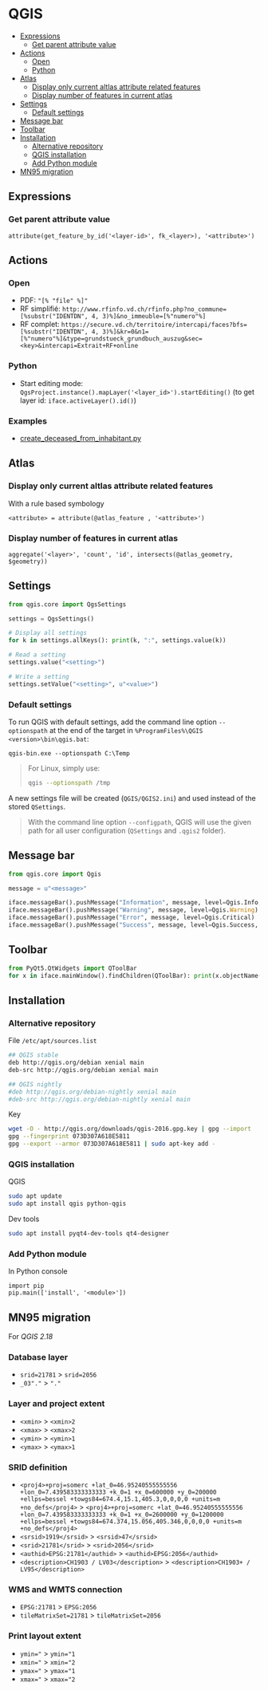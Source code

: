 # QGIS

* [Expressions](#expressions)
  * [Get parent attribute value](#get-parent-attribute-value)
* [Actions](#actions)
  * [Open](#open)
  * [Python](#python)
* [Atlas](#atlas)
  * [Display only current altlas attribute related features](#display-only-current-altlas-attribute-related-features)
  * [Display number of features in current atlas](#display-number-of-features-in-current-atlas)
* [Settings](#settings)
  * [Default settings](#default-settings)
* [Message bar](#message-bar)
* [Toolbar](#toolbar)
* [Installation](#installation)
  * [Alternative repository](#alternative-repository)
  * [QGIS installation](#qgis-installation)
  * [Add Python module](#add-python-module)
* [MN95 migration](#mn95-migration)

## Expressions

### Get parent attribute value

```
attribute(get_feature_by_id('<layer-id>', fk_<layer>), '<attribute>')
```

## Actions

### Open

* PDF: `"[% "file" %]"`
* RF simplifié: `http://www.rfinfo.vd.ch/rfinfo.php?no_commune=[%substr("IDENTDN", 4, 3)%]&no_immeuble=[%"numero"%]`
* RF complet: `https://secure.vd.ch/territoire/intercapi/faces?bfs=[%substr("IDENTDN", 4, 3)%]&kr=0&n1=[%"numero"%]&type=grundstueck_grundbuch_auszug&sec=<key>&intercapi=Extrait+RF+online`

### Python

* Start editing mode: `QgsProject.instance().mapLayer('<layer_id>').startEditing()` (to get layer id: `iface.activeLayer().id()`)

### Examples

* [create_deceased_from_inhabitant.py](../code/python/create_deceased_from_inhabitant.py)

## Atlas

### Display only current altlas attribute related features

With a rule based symbology

```
<attribute> = attribute(@atlas_feature , '<attribute>')
```

### Display number of features in current atlas

```
aggregate('<layer>', 'count', 'id', intersects(@atlas_geometry, $geometry))
```

## Settings

```python
from qgis.core import QgsSettings

settings = QgsSettings()

# Display all settings
for k in settings.allKeys(): print(k, ":", settings.value(k))

# Read a setting
settings.value("<setting>")

# Write a setting
settings.setValue("<setting>", u"<value>")
```

### Default settings

To run QGIS with default settings, add the command line option `--optionspath` at the end of the target in `%ProgramFiles%\QGIS <version>\bin\qgis.bat`:

```batchfile
qgis-bin.exe --optionspath C:\Temp
```

> For Linux, simply use:
>
>```bash
>qgis --optionspath /tmp
>```

A new settings file will be created (`QGIS/QGIS2.ini`) and used instead of the stored `QSettings`.

> With the command line option `--configpath`, QGIS will use the given path for all user configuration (`QSettings` and `.qgis2` folder).

## Message bar

```python
from qgis.core import Qgis

message = u"<message>"

iface.messageBar().pushMessage("Information", message, level=Qgis.Info, duration=3)
iface.messageBar().pushMessage("Warning", message, level=Qgis.Warning)
iface.messageBar().pushMessage("Error", message, level=Qgis.Critical)
iface.messageBar().pushMessage("Success", message, level=Qgis.Success, duration=3)
```

## Toolbar

```python
from PyQt5.QtWidgets import QToolBar
for x in iface.mainWindow().findChildren(QToolBar): print(x.objectName())
```

## Installation

### Alternative repository

File `/etc/apt/sources.list`

```bash
## QGIS stable
deb http://qgis.org/debian xenial main
deb-src http://qgis.org/debian xenial main

## QGIS nightly
#deb http://qgis.org/debian-nightly xenial main
#deb-src http://qgis.org/debian-nightly xenial main
```

Key

```bash
wget -O - http://qgis.org/downloads/qgis-2016.gpg.key | gpg --import
gpg --fingerprint 073D307A618E5811
gpg --export --armor 073D307A618E5811 | sudo apt-key add -
```

### QGIS installation

QGIS

```bash
sudo apt update
sudo apt install qgis python-qgis
```

Dev tools

```bash
sudo apt install pyqt4-dev-tools qt4-designer
```

### Add Python module

In Python console

```
import pip
pip.main(['install', '<module>'])
```

## MN95 migration

For *QGIS 2.18*

### Database layer

* `srid=21781` > `srid=2056`
* `_03"."` > `"."`

### Layer and project extent

* `<xmin>` > `<xmin>2`
* `<xmax>` > `<xmax>2`
* `<ymin>` > `<ymin>1`
* `<ymax>` > `<ymax>1`

### SRID definition

* `<proj4>+proj=somerc +lat_0=46.95240555555556 +lon_0=7.439583333333333 +k_0=1 +x_0=600000 +y_0=200000 +ellps=bessel +towgs84=674.4,15.1,405.3,0,0,0,0 +units=m +no_defs</proj4>` > `<proj4>+proj=somerc +lat_0=46.95240555555556 +lon_0=7.439583333333333 +k_0=1 +x_0=2600000 +y_0=1200000 +ellps=bessel +towgs84=674.374,15.056,405.346,0,0,0,0 +units=m +no_defs</proj4>`
* `<srsid>1919</srsid>` > `<srsid>47</srsid>`
* `<srid>21781</srid>` > `<srid>2056</srid>`
* `<authid>EPSG:21781</authid>` > `<authid>EPSG:2056</authid>`
* `<description>CH1903 / LV03</description>` > `<description>CH1903+ / LV95</description>`

### WMS and WMTS connection

* `EPSG:21781` > `EPSG:2056`
* `tileMatrixSet=21781` > `tileMatrixSet=2056`

### Print layout extent

* `ymin="` > `ymin="1`
* `xmin="` > `xmin="2`
* `ymax="` > `ymax="1`
* `xmax="` > `xmax="2`
